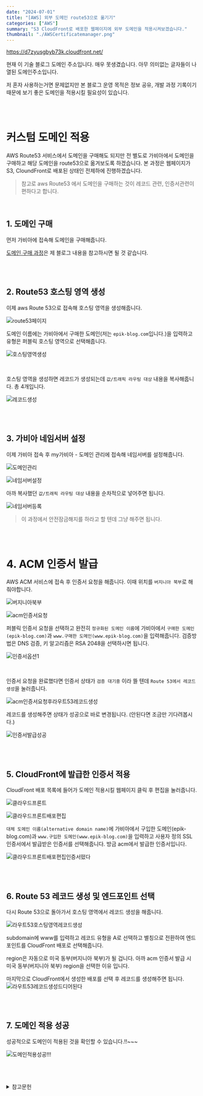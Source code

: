 ```yaml
---
date: "2024-07-01"
title: "[AWS] 외부 도메인 route53으로 옮기기"
categories: ["AWS"]
summary: "S3 CloudFront로 배포한 웹페이지에 외부 도메인을 적용시켜보겠습니다."
thumbnail: "./AWSCertificatemanager.png"
---
```


https://d7zyusgbyb73k.cloudfront.net/

현재 이 기술 블로그 도메인 주소입니다. 매우 못생겼습니다. 아무 의미없는 글자들이 나열된 도메인주소입니다.

저 혼자 사용하는거면 문제없지만 본 블로그 운영 목적은 정보 공유, 개발 과정 기록이기 때문에 보기 좋은 도메인을 적용시킬 필요성이 있습니다.

<br>
<br>

# 커스텀 도메인 적용

AWS Route53 서비스에서 도메인을 구매해도 되지만 전 별도로 가비아에서 도메인을 구매하고 해당 도메인을 route53으로 옮겨보도록 하겠습니다. 본 과정은 웹페이지가 S3, CloundFront로 배포된 상태인 전제하에 진행하겠습니다.

> 참고로 aws Route53 에서 도메인을 구매하는 것이 레코드 관련, 인증서관련이 편하다고 합니다. 

<br>

## 1. 도메인 구매

먼저 가비아에 접속해 도메인을 구매해줍니다. 

[도메인 구매 과정](https://www.epik-blog.com/[%ED%82%A4%EC%9B%8C%EB%93%9C%20%ED%94%84%EB%A1%9C%EC%A0%9D%ED%8A%B8]%20%EB%8F%84%EB%A9%94%EC%9D%B8%20%EA%B5%AC%EB%A7%A4%20%EB%B0%8F%20%EC%A0%81%EC%9A%A9/)은 제 블로그 내용을 참고하시면 될 것 같습니다. 

<BR>
<BR>

## 2. Route53 호스팅 영역 생성

이제 aws Route 53으로 접속해 호스팅 영역을 생성해줍니다.

![route53페이지](route53페이지.png)

도메인 이름에는 가비아에서 구매한 도메인(저는 `epik-blog.com`입니다.)을 입력하고 유형은 퍼블릭 호스팅 영역으로 선택해줍니다. 

![호스팅영역생성](호스팅영역생성.png)

<br>

호스팅 영역을 생성하면 레코드가 생성되는데 `값/트래픽 라우팅 대상` 내용을 복사해줍니다. 총 4개입니다. 

![레코드생성](레코드생성.png)

<br>
<br>

## 3. 가비아 네임서버 설정

이제 가비아 접속 후 my가비아 - 도메인 관리에 접속해 네임서버를 설정해줍니다.

![도메인관리](도메인관리.png)

![네임서버설정](네임서버설정.png)

아까 복사했던 `값/트래픽 라우팅 대상` 내용을 순차적으로 넣어주면 됩니다. 

![네임서버등록](네임서버등록.png)

> 이 과정에서 안전잠금해지를 하라고 할 텐데 그냥 해주면 됩니다. 

<br>
<br>


# 4. ACM 인증서 발급

AWS ACM 서비스에 접속 후 인증서 요청을 해줍니다. 이때 위치를 `버지니아 북부`로 해줘야합니다.

![버지니아북부](버지니아북부.png)

![acm인증서요청](acm인증서요청.png)

퍼블릭 인증서 요청을 선택하고 완전히 `정규화된 도메인 이름`에 가비아에서 `구매한 도메인(epik-blog.com)`과 `www.구매한 도메인(www.epik-blog.com)`을 입력해줍니다. 검증방법은 DNS 검증, 키 알고리즘은 RSA 2048을 선택하시면 됩니다. 

![인증서옵션1](인증서옵션1.png)

<br>

인증서 요청을 완료했다면 인증서 상태가 `검증 대기중` 이라 뜰 텐데 `Route 53에서 레코드 생성`을 눌러줍니다. 

![acm인증서요청후라우트53레코드생성](acm인증서요청후라우트53레코드생성.png)

레코드를 생성해주면 상태가 성공으로 바로 변경됩니다. (안된다면 조금만 기다려봅시다.)

![인증서발급성공](인증서발급성공.png)

<br>
<br>

## 5. CloudFront에 발급한 인증서 적용

CloudFront 배포 목록에 들어가 도메인 적용시킬 웹페이지 클릭 후 편집을 눌러줍니다.

![클라우드프론트](클라우드프론트.png)

![클라우드프론트배포편집](클라우드프론트배포편집.png)

`대체 도메인 이름(alternative domain name)`에 가비아에서 구입한 도메인(epik-blog.com)과 `www.구입한 도메인(www.epik-blog.com)`을 입력하고 사용자 정의 SSL 인증서에서 발급받은 인증서를 선택해줍니다. 방금 acm에서 발급한 인증서입니다. 

![클라우드프론트배포편집인증서떴다](클라우드프론트배포편집인증서떴다.png)

<br>
<br>


## 6. Route 53 레코드 생성 및 엔드포인트 선택

다시 Route 53으로 돌아가서 호스팅 영역에서 레코드 생성을 해줍니다.

![라우트53호스팅영역레코드생성](라우트53호스팅영역레코드생성.png)


subdomain에 www를 입력하고 레코드 유형을 A로 선택하고 별칭으로 전환하여 엔드포인트를 CloudFront 배포로 선택해줍니다. 

region은 자동으로 미국 동부(버지니아 북부)가 될 겁니다. 아까 acm 인증서 발급 시  미국 동부(버지니아 북부) region을 선택한 이유 입니다. 


마지막으로 CloudFront에서 생성한 배포를 선택 후 레코드를 생성해주면 됩니다. 
![라우트53레코드생성드디어된다](라우트53레코드생성드디어된다.png)


<br>
<br>

## 7. 도메인 적용 성공

성공적으로 도메인이 적용된 것을 확인할 수 있습니다.!!~~~

![도메인적용성공!!!](도메인적용성공!!!.png)

<br>
<br>
<br>

<details>

<summary>참고문헌</summary>

<div markdown="1">


https://velog.io/@tjdwn9753/AWS-S3-CloudFront-HTTPS-%EC%84%A4%EC%A0%95-%EB%8F%84%EB%A9%94%EC%9D%B8-%EC%84%A4%EC%A0%95%EA%B9%8C%EC%A7%80-%ED%95%98%EB%8A%94-%EB%B0%A9%EB%B2%95

https://velog.io/@ckdgus5189/AWS-S3%EC%99%80-CloudFront%EB%A1%9C-%EB%A6%AC%EC%95%A1%ED%8A%B8-%EC%9B%B9%ED%8E%98%EC%9D%B4%EC%A7%80-%EB%B0%B0%ED%8F%AC#route53%EC%9C%BC%EB%A1%9C-%EC%BB%A4%EC%8A%A4%ED%85%80-%EB%8F%84%EB%A9%94%EC%9D%B8-%EC%9E%85%ED%9E%88%EA%B8%B0


</div>

</details>
